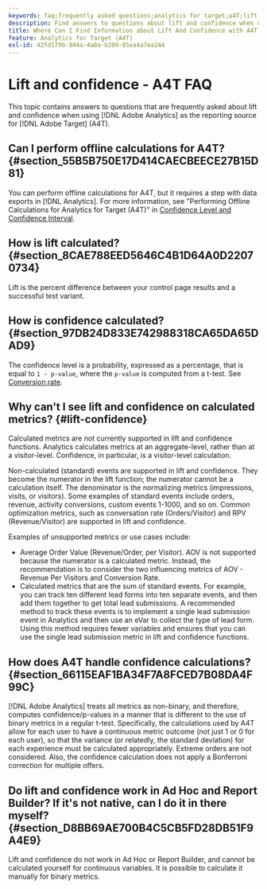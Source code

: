 ```yaml
---
keywords: faq;frequently asked questions;analytics for target;a4T;lift;ad hoc;report builder;confidence
description: Find answers to questions about lift and confidence when using Analytics for [!DNL Target] (A4T). A4T lets you use Analytics reporting for [!DNL Target] activities.
title: Where Can I Find Information about Lift And Confidence with A4T?
feature: Analytics for Target (A4T)
exl-id: 42fd179b-944a-4a0a-b299-85ea4a7ea244
---
```

# Lift and confidence - A4T FAQ

This topic contains answers to questions that are frequently asked about lift and confidence when using [!DNL Adobe Analytics] as the reporting source for [!DNL Adobe Target] (A4T).

## Can I perform offline calculations for A4T? {#section_55B5B750E17D414CAECBEECE27B15D81}

You can perform offline calculations for A4T, but it requires a step with data exports in [!DNL Analytics]. For more information, see "Performing Offline Calculations for Analytics for Target (A4T)" in [Confidence Level and Confidence Interval](/help/main/c-reports/conversion-rate.md#concept_0D0002A1EBDF420E9C50E2A46F36629B).

## How is lift calculated? {#section_8CAE788EED5646C4B1D64A0D22070734}

Lift is the percent difference between your control page results and a successful test variant.

## How is confidence calculated? {#section_97DB24D833E742988318CA65DA65DAD9}

The confidence level is a probability, expressed as a percentage, that is equal to `1 - p-value`, where the `p-value` is computed from a t-test. See [Conversion rate](/help/main/c-reports/conversion-rate.md#concept_0D0002A1EBDF420E9C50E2A46F36629B).

## Why can't I see lift and confidence on calculated metrics? {#lift-confidence}

Calculated metrics are not currently supported in lift and confidence functions. Analytics calculates metrics at an aggregate-level, rather than at a visitor-level. Confidence, in particular, is a visitor-level calculation. 

Non-calculated (standard) events are supported in lift and confidence. They become the numerator in the lift function; the numerator cannot be a calculation itself. The denominator is the normalizing metrics (impressions, visits, or visitors). Some examples of standard events include orders, revenue, activity conversions, custom events 1-1000, and so on. Common optimization metrics, such as conversation rate (Orders/Visitor) and RPV (Revenue/Visitor) are supported in lift and confidence.

Examples of unsupported metrics or use cases include:

* Average Order Value (Revenue/Order, per Visitor). AOV is not supported because the numerator is a calculated metric. Instead, the recommendation is to consider the two influencing metrics of AOV - Revenue Per Visitors and Conversion Rate.
* Calculated metrics that are the sum of standard events. For example, you can track ten different lead forms into ten separate events, and then add them together to get total lead submissions. A recommended method to track these events is to implement a single lead submission event in Analytics and then use an eVar to collect the type of lead form. Using this method requires fewer variables and ensures that you can use the single lead submission metric in lift and confidence functions.

## How does A4T handle confidence calculations? {#section_66115EAF1BA34F7A8FCED7B08DA4F99C}

[!DNL Adobe Analytics] treats all metrics as non-binary, and therefore, computes confidence/p-values in a manner that is different to the use of binary metrics in a regular t-test. Specifically, the calculations used by A4T allow for each user to have a continuous metric outcome (not just 1 or 0 for each user), so that the variance (or relatedly, the standard deviation) for each experience must be calculated appropriately. Extreme orders are not considered. Also, the confidence calculation does not apply a Bonferroni correction for multiple offers.

## Do lift and confidence work in Ad Hoc and Report Builder? If it's not native, can I do it in there myself? {#section_D8BB69AE700B4C5CB5FD28DB51F9A4E9}

Lift and confidence do not work in Ad Hoc or Report Builder, and cannot be calculated yourself for continuous variables. It is possible to calculate it manually for binary metrics.

